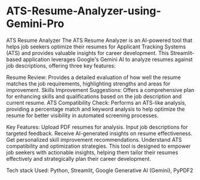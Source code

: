 # ATS-Resume-Analyzer-using-Gemini-Pro
ATS Resume Analyzer
The ATS Resume Analyzer is an AI-powered tool that helps job seekers optimize their resumes for Applicant Tracking Systems (ATS) and provides valuable insights for career development. This Streamlit-based application leverages Google's Gemini AI to analyze resumes against job descriptions, offering three key features:

Resume Review: Provides a detailed evaluation of how well the resume matches the job requirements, highlighting strengths and areas for improvement.
Skills Improvement Suggestions: Offers a comprehensive plan for enhancing skills and qualifications based on the job description and current resume.
ATS Compatibility Check: Performs an ATS-like analysis, providing a percentage match and keyword analysis to help optimize the resume for better visibility in automated screening processes.

Key Features:
Upload PDF resumes for analysis.
Input job descriptions for targeted feedback.
Receive AI-generated insights on resume effectiveness.
Get personalized skill improvement recommendations.
Understand ATS compatibility and optimization strategies.
This tool is designed to empower job seekers with actionable insights, helping them tailor their resumes effectively and strategically plan their career development.

Tech stack Used:
Python,
Streamlit,
Google Generative AI (Gemini),
PyPDF2
